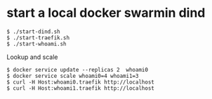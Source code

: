 # start a local docker swarmin dind


```
$ ./start-dind.sh
$ ./start-traefik.sh
$ ./start-whoami.sh
```

Lookup and scale

```
$ docker service update --replicas 2  whoami0
$ docker service scale whoami0=4 whoami1=3
$ curl -H Host:whoami0.traefik http://localhost
$ curl -H Host:whoami1.traefik http://localhost
```
